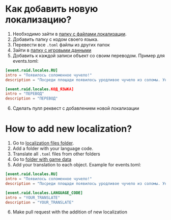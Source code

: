 # Как добавить новую локализацию?

1. Необходимо зайти в [папку с файлами локализации](../../src/main/resources/localization).
2. Добавить папку с кодом своего языка.
3. Перевести все `.toml` файлы из других папок
4. Зайти в [папку с игровыми данными](../../src/main/resources/game-data)
5. Добавить к каждой записи объект со своим переводом. 
Пример для events.toml:
```toml
[event.raid.locales.RU]
intro = "Появилось соломенное чучело!"
description = "Посреди площади появилось уродливое чучело из соломы. Уничтожьте его!"

[event.raid.locales.КОД_ЯЗЫКА]
intro = "ПЕРЕВОД"
description = "ПЕРЕВОД"
```
6. Сделать пулл реквест с добавлением новой локализации

# How to add new localization?
1. Go to [localization files folder](../../src/main/resources/localization).
2. Add a folder with your language code.
3. Translate all `.toml` files from other folders
4. Go to [folder with game data](../../src/main/resources/game-data)
5. Add your translation to each object. Example for events.toml:
```toml
[event.raid.locales.RU]
intro = "Появилось соломенное чучело!"
description = "Посреди площади появилось уродливое чучело из соломы. Уничтожьте его!"

[event.raid.locales.LANGUAGE_CODE]
intro = "YOUR_TRANSLATE"
description = "YOUR_TRANSLATE"
```
6. Make pull request with the addition of new localization

